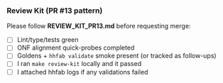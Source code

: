 ### Review Kit (PR #13 pattern)
Please follow **REVIEW_KIT_PR13.md** before requesting merge:

- [ ] Lint/type/tests green
- [ ] ONF alignment quick-probes completed
- [ ] Goldens + `hhfab validate` smoke present (or tracked as follow-ups)
- [ ] I ran `make review-kit` locally and it passed
- [ ] I attached hhfab logs if any validations failed
